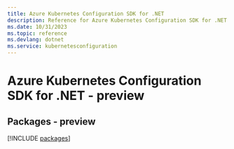 ```yaml
---
title: Azure Kubernetes Configuration SDK for .NET
description: Reference for Azure Kubernetes Configuration SDK for .NET
ms.date: 10/31/2023
ms.topic: reference
ms.devlang: dotnet
ms.service: kubernetesconfiguration
---
```

# Azure Kubernetes Configuration SDK for .NET - preview
## Packages - preview
[!INCLUDE [packages](kubernetes-configuration-index.md)]